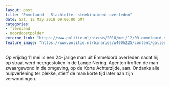 ```yaml
---
layout: post
title: "Emmeloord - Slachtoffer steekincident overleden"
date: Sat, 12 May 2018 09:00:00 GMT
categories: 
- flevoland 
- noordoostpolder 
externe_link: "https://www.politie.nl/nieuws/2018/mei/12/03-emmeloord-slachtoffer-steekincident-overleden.html"
feature_image: "https://www.politie.nl/binaries/w400h225/content/gallery/politie/stockfotos/algemeen/nw-operationeel-uniform-2.jpg"
---
```


Op vrijdag 11 mei is een 24- jarige man uit Emmeloord overleden nadat hij op straat werd neergestoken in de Lange Nering. Agenten troffen de man zwaargewond in de omgeving, op de Korte Achterzijde, aan. Ondanks alle hulpverlening ter plekke, stierf de man korte tijd later aan zijn verwondingen.
